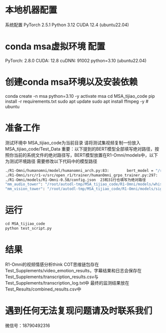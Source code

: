 # 本地机器配置
系统配置
PyTorch  2.5.1
Python  3.12
CUDA  12.4
(ubuntu22.04)

# conda msa虚拟环境 配置
PyTorch: 2.8.0
CUDA: 12.8
cuDNN: 91002
python=3.10 
(ubuntu22.04)

# 创建conda msa环境以及安装依赖
conda create -n msa python=3.10 -y
activate msa
cd MSA_tijiao_code
pip install -r requirements.txt
sudo apt update 
sudo apt install ffmpeg -y  # ubuntu




# 准备工作
测试环境中 MSA_tijiao_code为当前目录
请将测试集视频复制一份放入MSA_tijiao_code/Test_Data
重要：以下提到的BERT模型全部填写绝对路径，按照你当前的系统文件的绝对路径写，BERT模型放置在R1-Omni/models中，以下为测试环境路径
需要修改以下代码中的模型路径
```bash
./R1-Omni/humanomni/model/humanomni_arch.py:83:        bert_model = "/root/autodl-tmp/MSA_tijiao_code/R1-Omni/models/bert-base-uncased" #修改为你当前文件绝对路径
./R1-Omni/src/r1-v/src/open_r1/trainer/humanOmni_grpo_trainer.py:297:        bert_model = "/root/autodl-tmp/MSA_tijiao_code/R1-Omni/models/bert-base-uncased"  #修改为你当前文件绝对路径
./R1-Omni/models/R1-Omni-0.5B/config.json  23和31行也填写为绝对路径
"mm_audio_tower": "/root/autodl-tmp/MSA_tijiao_code/R1-Omni/models/whisper-large-v3-turbo" #修改为你当前文件绝对路径
"mm_vision_tower": "/root/autodl-tmp/MSA_tijiao_code/R1-Omni/models/siglip-base-patch16-224" #修改为你当前文件绝对路径
```

# 运行
```py
cd MSA_tijiao_code
python test_script.py
```

# 结果
R1-Omni的视频情感分析think COT思维链包存在Test_Supplements/video_emotion_results，字幕结果和日志会保存在Test_Supplements/transcription_results.csv与Test_Supplements/transcription_log.txt中
最终的监测结果放在Test_Results/combined_results.csv中


# 遇到任何无法复现问题请及时联系我们
微信号：18790492316
